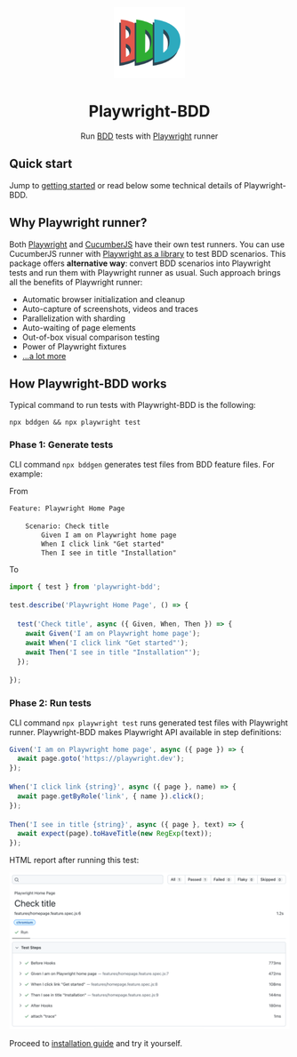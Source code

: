 <!-- this file differs from README.md in project root -->

<div align="center">
  <a href="/">
    <img width="128" alt="Playwright-BDD" src="logo.svg">
  </a>
</div>

<h1 align="center">Playwright-BDD</h1>

<div align="center">

Run [BDD](https://cucumber.io/docs/bdd/) tests with [Playwright](https://playwright.dev/) runner

</div>

## Quick start
Jump to [getting started](getting-started/index.md) or read below some technical details of Playwright-BDD.

## Why Playwright runner?
Both [Playwright](https://playwright.dev/) and [CucumberJS](https://github.com/cucumber/cucumber-js) have their own test runners. 
You can use CucumberJS runner with [Playwright as a library](https://playwright.dev/docs/library) to test BDD scenarios.
This package offers **alternative way**: convert BDD scenarios into Playwright tests and run them with Playwright runner as usual. 
Such approach brings all the benefits of Playwright runner:

* Automatic browser initialization and cleanup
* Auto-capture of screenshots, videos and traces
* Parallelization with sharding
* Auto-waiting of page elements
* Out-of-box visual comparison testing
* Power of Playwright fixtures
* [...a lot more](https://playwright.dev/docs/library#key-differences)

## How Playwright-BDD works
Typical command to run tests with Playwright-BDD is the following:
```
npx bddgen && npx playwright test
```

### Phase 1: Generate tests
CLI command `npx bddgen` generates test files from BDD feature files. For example:

From
```gherkin
Feature: Playwright Home Page

    Scenario: Check title
        Given I am on Playwright home page
        When I click link "Get started"
        Then I see in title "Installation"
```

To
```js
import { test } from 'playwright-bdd';

test.describe('Playwright Home Page', () => {

  test('Check title', async ({ Given, When, Then }) => {
    await Given('I am on Playwright home page');
    await When('I click link "Get started"');
    await Then('I see in title "Installation"');
  });

});    
```

### Phase 2: Run tests
CLI command `npx playwright test` runs generated test files with Playwright runner.
Playwright-BDD makes Playwright API available in step definitions:

```js
Given('I am on Playwright home page', async ({ page }) => {
  await page.goto('https://playwright.dev');
});

When('I click link {string}', async ({ page }, name) => {
  await page.getByRole('link', { name }).click();
});

Then('I see in title {string}', async ({ page }, text) => {
  await expect(page).toHaveTitle(new RegExp(text));
});  
```

HTML report after running this test:

![Playwright html report](reporters/_media/pw-html-report.png)

Proceed to [installation guide](getting-started/installation.md) and try it yourself.